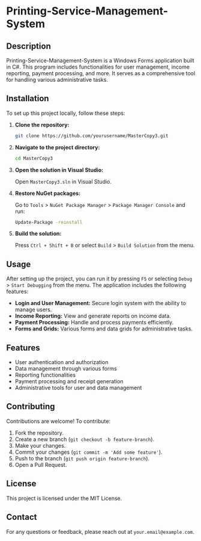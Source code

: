 # Printing-Service-Management-System

## Description

Printing-Service-Management-System is a Windows Forms application built in C#. This program includes functionalities for user management, income reporting, payment processing, and more. It serves as a comprehensive tool for handling various administrative tasks.

## Installation

To set up this project locally, follow these steps:

1. **Clone the repository:**

    ```bash
    git clone https://github.com/yourusername/MasterCopy3.git
    ```

2. **Navigate to the project directory:**

    ```bash
    cd MasterCopy3
    ```

3. **Open the solution in Visual Studio:**

    Open `MasterCopy3.sln` in Visual Studio.

4. **Restore NuGet packages:**

    Go to `Tools` > `NuGet Package Manager` > `Package Manager Console` and run:

    ```bash
    Update-Package -reinstall
    ```

5. **Build the solution:**

    Press `Ctrl + Shift + B` or select `Build` > `Build Solution` from the menu.

## Usage

After setting up the project, you can run it by pressing `F5` or selecting `Debug` > `Start Debugging` from the menu. The application includes the following features:

- **Login and User Management:** Secure login system with the ability to manage users.
- **Income Reporting:** View and generate reports on income data.
- **Payment Processing:** Handle and process payments efficiently.
- **Forms and Grids:** Various forms and data grids for administrative tasks.

## Features

- User authentication and authorization
- Data management through various forms
- Reporting functionalities
- Payment processing and receipt generation
- Administrative tools for user and data management

## Contributing

Contributions are welcome! To contribute:

1. Fork the repository.
2. Create a new branch (`git checkout -b feature-branch`).
3. Make your changes.
4. Commit your changes (`git commit -m 'Add some feature'`).
5. Push to the branch (`git push origin feature-branch`).
6. Open a Pull Request.

## License

This project is licensed under the MIT License.

## Contact

For any questions or feedback, please reach out at `your.email@example.com`.
